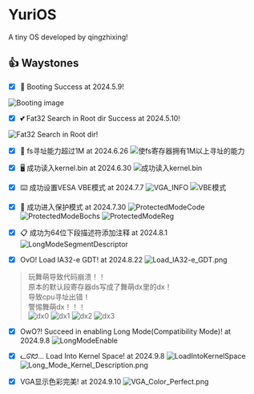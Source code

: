 # YuriOS

A tiny OS developed by qingzhixing!

## 👍 Waystones

- [x] 🍎 Booting Success at 2024.5.9!

![Booting image](assets/images/boot_success.png)

- [x] 💕 Fat32 Search in Root dir Success at 2024.5.10!

![Fat32 Search in Root dir!](assets/images/Fat32_Search_in_Root_dir!.png)

- [x] 🦄 fs寻址能力超过1M at 2024.6.26
![使fs寄存器拥有1M以上寻址的能力](assets/images/使fs寄存器拥有1M以上寻址的能力.png)

- [x] 🖥️ 成功读入kernel.bin at 2024.6.30
![成功读入kernel.bin](assets/images/read_kernel_bin.png)

- [x] ⌨️ 成功设置VESA VBE模式 at 2024.7.7
![VGA_INFO](assets/images/VGA_INFO.png)
![VBE模式](assets/images/VESA_VBE.png)

- [x] 🐳 成功进入保护模式 at 2024.7.30
![ProtectedModeCode](assets/images/ProtectedModeCode.png)
![ProtectedModeBochs](assets/images/ProtectedModeBochs.png)
![ProtectedModeReg](assets/images/ProtectedModeReg.png)

- [x] 📋 成功为64位下段描述符添加注释 at 2024.8.1
![LongModeSegmentDescriptor](assets/images/LongModeSegmentDescriptor.png)

- [x] OvO! Load IA32-e GDT! at 2024.8.22
![Load_IA32-e_GDT.png](assets/images/Load_IA32-e_GDT.png)
> 玩舞萌导致代码崩溃！！  
  原本的默认段寄存器ds写成了舞萌dx里的dx！  
  导致cpu寻址出错！  
  警惕舞萌dx！！！  
> ![dx0](assets/images/dx0.png)
> ![dx1](assets/images/dx1.png)
> ![dx2](assets/images/dx2.png)
> ![dx3](assets/images/dx3.png)

- [x] OwO?! Succeed in enabling Long Mode(Compatibility Mode)! at 2024.9.8
![LongModeEnable](assets/images/Enable_Long_Mode.png)

- [x] ᓚᘏᗢ... Load Into Kernel Space! at 2024.9.8
![LoadIntoKernelSpace](assets/images/Load_Into_Kernel.png)
![Long_Mode_Kernel_Description.png](assets/images/Long_Mode_Kernel_Description.png)

- [x] VGA显示色彩完美! at 2024.9.10
![VGA_Color_Perfect.png](assets/images/VGA显示色彩.png)